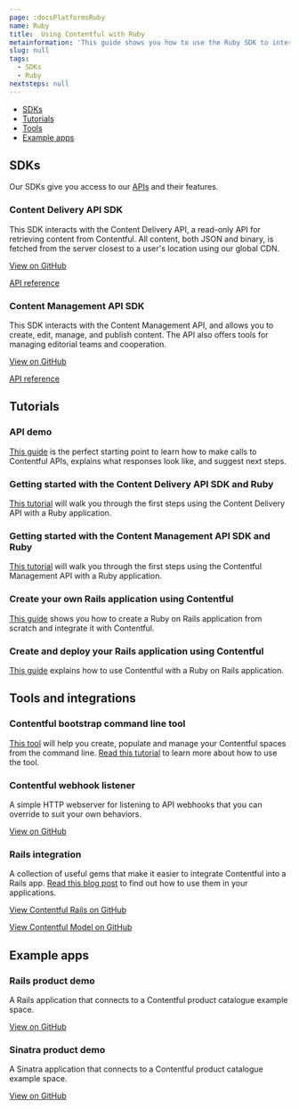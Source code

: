 ```yaml
---
page: :docsPlatformsRuby
name: Ruby
title:  Using Contentful with Ruby
metainformation: 'This guide shows you how to use the Ruby SDK to interact with the Contentful APIs.'
slug: null
tags:
  - SDKs
  - Ruby
nextsteps: null
---
```


- [SDKs](#sdks)
- [Tutorials](#tutorials)
- [Tools](#tools-and-integrations)
- [Example apps](#example-apps)

## SDKs

Our SDKs give you access to our [APIs](/developers/docs/concepts/apis/) and their features.

### Content Delivery API SDK

This SDK interacts with the Content Delivery API, a read-only API for retrieving content from Contentful. All content, both JSON and binary, is fetched from the server closest to a user's location using our global CDN.

[View on GitHub](https://github.com/contentful/contentful.rb)

[API reference](http://www.rubydoc.info/gems/contentful/)

### Content Management API SDK

This SDK interacts with the Content Management API, and allows you to create, edit, manage, and publish content. The API also offers tools for managing editorial teams and cooperation.

[View on GitHub](https://github.com/contentful/contentful-management.rb)

[API reference](http://www.rubydoc.info/gems/contentful-management/)

## Tutorials

### API demo

[This guide](/developers/api-demo/ruby/) is the perfect starting point to learn how to make calls to Contentful APIs, explains what responses look like, and suggest next steps.

### Getting started with the Content Delivery API SDK and Ruby

[This tutorial](/developers/docs/ruby/tutorials/getting-started-with-contentful-and-ruby/) will walk you through the first steps using the Content Delivery API with a Ruby application.

### Getting started with the Content Management API SDK and Ruby

[This tutorial](/developers/docs/ruby/tutorials/getting-started-with-contentful-cma-and-ruby/) will walk you through the first steps using the Contentful Management API with a Ruby application.

### Create your own Rails application using Contentful

[This guide](/developers/docs/ruby/tutorials/create-your-own-rails-app/) shows you how to create a Ruby on Rails application from scratch and integrate it with Contentful.

### Create and deploy your Rails application using Contentful

[This guide](/developers/docs/ruby/tutorials/full-stack-getting-started/) explains how to use Contentful with a Ruby on Rails application.

## Tools and integrations

### Contentful bootstrap command line tool

[This tool](https://github.com/contentful/contentful-bootstrap.rb) will help you create, populate and manage your Contentful spaces from the command line. [Read this tutorial](/developers/docs/ruby/tutorials/using-contentful-bootstrap-for-keeping-up-with-your-spaces/) to learn more about how to use the tool.

### Contentful webhook listener

A simple HTTP webserver for listening to API webhooks that you can override to suit your own behaviors.

[View on GitHub](https://github.com/contentful/contentful-webhook-listener.rb)

### Rails integration

A collection of useful gems that make it easier to integrate Contentful into a Rails app. [Read this blog post](/blog/2016/07/21/contentful-on-rails/) to find out how to use them in your applications.

[View Contentful Rails on GitHub](https://github.com/contentful/contentful_rails)

[View Contentful Model on GitHub](https://github.com/contentful/contentful_model)

## Example apps

### Rails product demo

A Rails application that connects to a Contentful product catalogue example space.

[View on GitHub](https://github.com/contentful/contentful_rails_tutorial)

### Sinatra product demo

A Sinatra application that connects to a Contentful product catalogue example space.

[View on GitHub](https://github.com/contentful/contentful_sinatra_tutorial)

